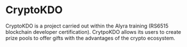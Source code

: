 # CryptoKDO
CryptoKDO is a project carried out within the Alyra training (RS6515 blockchain developer certification). CrytpoKDO allows its users to create prize pools to offer gifts with the advantages of the crypto ecosystem.
